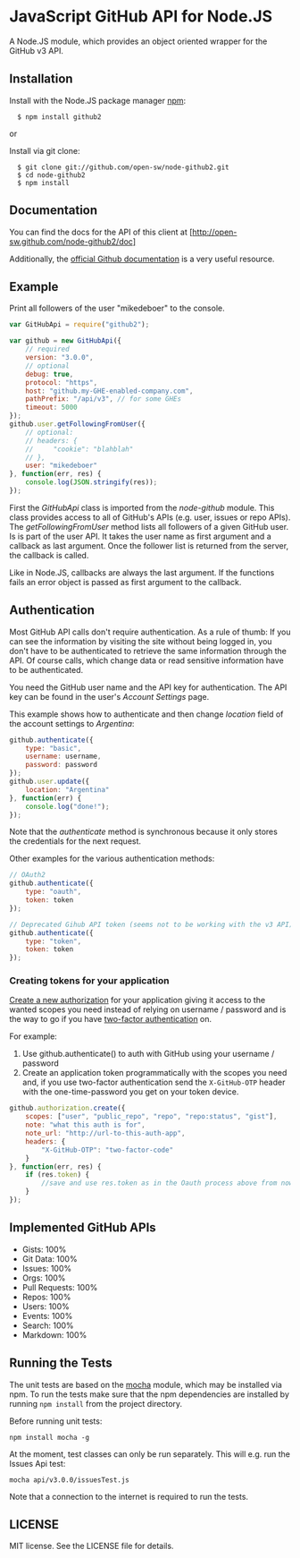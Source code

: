 # JavaScript GitHub API for Node.JS

A Node.JS module, which provides an object oriented wrapper for the GitHub v3 API.

## Installation

  Install with the Node.JS package manager [npm](http://npmjs.org/):

      $ npm install github2

or

  Install via git clone:

      $ git clone git://github.com/open-sw/node-github2.git
      $ cd node-github2
      $ npm install

## Documentation

You can find the docs for the API of this client at [http://open-sw.github.com/node-github2/doc]

Additionally, the [official Github documentation](http://developer.github.com/)
is a very useful resource.

## Example

Print all followers of the user "mikedeboer" to the console.
```javascript
var GitHubApi = require("github2");

var github = new GitHubApi({
    // required
    version: "3.0.0",
    // optional
    debug: true,
    protocol: "https",
    host: "github.my-GHE-enabled-company.com",
    pathPrefix: "/api/v3", // for some GHEs
    timeout: 5000
});
github.user.getFollowingFromUser({
    // optional:
    // headers: {
    //     "cookie": "blahblah"
    // },
    user: "mikedeboer"
}, function(err, res) {
    console.log(JSON.stringify(res));
});
```

First the _GitHubApi_ class is imported from the _node-github_ module. This class provides
access to all of GitHub's APIs (e.g. user, issues or repo APIs). The _getFollowingFromUser_
method lists all followers of a given GitHub user. Is is part of the user API. It
takes the user name as first argument and a callback as last argument. Once the
follower list is returned from the server, the callback is called.

Like in Node.JS, callbacks are always the last argument. If the functions fails an
error object is passed as first argument to the callback.

## Authentication

Most GitHub API calls don't require authentication. As a rule of thumb: If you
can see the information by visiting the site without being logged in, you don't
have to be authenticated to retrieve the same information through the API. Of
course calls, which change data or read sensitive information have to be authenticated.

You need the GitHub user name and the API key for authentication. The API key can
be found in the user's _Account Settings_ page.

This example shows how to authenticate and then change _location_ field of the
account settings to _Argentina_:
```javascript
github.authenticate({
    type: "basic",
    username: username,
    password: password
});
github.user.update({
    location: "Argentina"
}, function(err) {
    console.log("done!");
});
```
Note that the _authenticate_ method is synchronous because it only stores the
credentials for the next request.

Other examples for the various authentication methods:
```javascript
// OAuth2
github.authenticate({
    type: "oauth",
    token: token
});

// Deprecated Gihub API token (seems not to be working with the v3 API)
github.authenticate({
    type: "token",
    token: token
});
```

### Creating tokens for your application
[Create a new authorization](http://developer.github.com/v3/oauth/#create-a-new-authorization) for your application giving it access to the wanted scopes you need instead of relying on username / password and is the way to go if you have [two-factor authentication](https://github.com/blog/1614-two-factor-authentication) on.

For example:

1. Use github.authenticate() to auth with GitHub using your username / password
2. Create an application token programmatically with the scopes you need and, if you use two-factor authentication send the `X-GitHub-OTP` header with the one-time-password you get on your token device.

```javascript
github.authorization.create({
    scopes: ["user", "public_repo", "repo", "repo:status", "gist"],
    note: "what this auth is for",
    note_url: "http://url-to-this-auth-app",
    headers: {
        "X-GitHub-OTP": "two-factor-code"
    }
}, function(err, res) {
    if (res.token) {
        //save and use res.token as in the Oauth process above from now on
    }
});
```

## Implemented GitHub APIs

* Gists: 100%
* Git Data: 100%
* Issues: 100%
* Orgs: 100%
* Pull Requests: 100%
* Repos: 100%
* Users: 100%
* Events: 100%
* Search: 100%
* Markdown: 100%

## Running the Tests

The unit tests are based on the [mocha](http://visionmedia.github.com/mocha/)
module, which may be installed via npm. To run the tests make sure that the
npm dependencies are installed by running `npm install` from the project directory.

Before running unit tests:
```shell
npm install mocha -g
```
At the moment, test classes can only be run separately. This will e.g. run the Issues Api test:
```shell
mocha api/v3.0.0/issuesTest.js
```
Note that a connection to the internet is required to run the tests.

## LICENSE

MIT license. See the LICENSE file for details.
